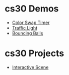 # cs30 Demos
- [Color Swap Timer](ColorTimeSwap)
- [Traffic Light](TrafficLight)
- [Bouncing Balls](03-bouncing-balls)

# cs30 Projects
- [Interactive Scene](InteractiveScene-BouncingBalls)
